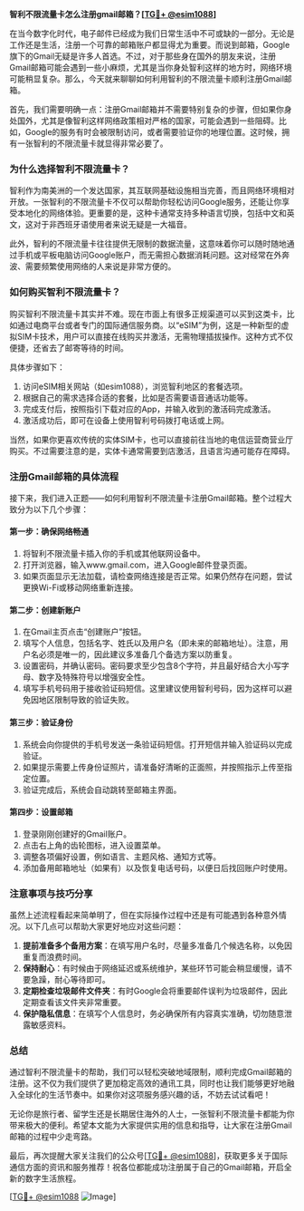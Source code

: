 **智利不限流量卡怎么注册gmail邮箱？[[TG💪+ @esim1088](https://t.me/s/esim1088)]**

在当今数字化时代，电子邮件已经成为我们日常生活中不可或缺的一部分。无论是工作还是生活，注册一个可靠的邮箱账户都显得尤为重要。而说到邮箱，Google旗下的Gmail无疑是许多人首选。不过，对于那些身在国外的朋友来说，注册Gmail邮箱可能会遇到一些小麻烦，尤其是当你身处智利这样的地方时，网络环境可能稍显复杂。那么，今天就来聊聊如何利用智利的不限流量卡顺利注册Gmail邮箱。

首先，我们需要明确一点：注册Gmail邮箱并不需要特别复杂的步骤，但如果你身处国外，尤其是像智利这样网络政策相对严格的国家，可能会遇到一些阻碍。比如，Google的服务有时会被限制访问，或者需要验证你的地理位置。这时候，拥有一张智利的不限流量卡就显得非常必要了。

### **为什么选择智利不限流量卡？**

智利作为南美洲的一个发达国家，其互联网基础设施相当完善，而且网络环境相对开放。一张智利的不限流量卡不仅可以帮助你轻松访问Google服务，还能让你享受本地化的网络体验。更重要的是，这种卡通常支持多种语言切换，包括中文和英文，这对于非西班牙语使用者来说无疑是一大福音。

此外，智利的不限流量卡往往提供无限制的数据流量，这意味着你可以随时随地通过手机或平板电脑访问Google账户，而无需担心数据消耗问题。这对经常在外奔波、需要频繁使用网络的人来说是非常方便的。

### **如何购买智利不限流量卡？**

购买智利不限流量卡其实并不难。现在市面上有很多正规渠道可以买到这类卡，比如通过电商平台或者专门的国际通信服务商。以“eSIM”为例，这是一种新型的虚拟SIM卡技术，用户可以直接在线购买并激活，无需物理插拔操作。这种方式不仅便捷，还省去了邮寄等待的时间。

具体步骤如下：
1. 访问eSIM相关网站（如esim1088），浏览智利地区的套餐选项。
2. 根据自己的需求选择合适的套餐，比如是否需要语音通话功能等。
3. 完成支付后，按照指引下载对应的App，并输入收到的激活码完成激活。
4. 激活成功后，即可在设备上使用智利号码拨打电话或上网。

当然，如果你更喜欢传统的实体SIM卡，也可以直接前往当地的电信运营商营业厅购买。不过需要注意的是，实体卡通常需要到店激活，且语言沟通可能存在障碍。

### **注册Gmail邮箱的具体流程**

接下来，我们进入正题——如何利用智利不限流量卡注册Gmail邮箱。整个过程大致分为以下几个步骤：

#### **第一步：确保网络畅通**
1. 将智利不限流量卡插入你的手机或其他联网设备中。
2. 打开浏览器，输入www.gmail.com，进入Google邮件登录页面。
3. 如果页面显示无法加载，请检查网络连接是否正常。如果仍然存在问题，尝试更换Wi-Fi或移动网络重新连接。

#### **第二步：创建新账户**
1. 在Gmail主页点击“创建账户”按钮。
2. 填写个人信息，包括名字、姓氏以及用户名（即未来的邮箱地址）。注意，用户名必须是唯一的，因此建议多准备几个备选方案以防重复。
3. 设置密码，并确认密码。密码要求至少包含8个字符，并且最好结合大小写字母、数字及特殊符号以增强安全性。
4. 填写手机号码用于接收验证码短信。这里建议使用智利号码，因为这样可以避免因地区限制导致的验证失败。

#### **第三步：验证身份**
1. 系统会向你提供的手机号发送一条验证码短信。打开短信并输入验证码以完成验证。
2. 如果提示需要上传身份证照片，请准备好清晰的正面照，并按照指示上传至指定位置。
3. 验证完成后，系统会自动跳转至邮箱主界面。

#### **第四步：设置邮箱**
1. 登录刚刚创建好的Gmail账户。
2. 点击右上角的齿轮图标，进入设置菜单。
3. 调整各项偏好设置，例如语言、主题风格、通知方式等。
4. 添加备用邮箱地址（如果有）以及恢复电话号码，以便日后找回账户时使用。

### **注意事项与技巧分享**

虽然上述流程看起来简单明了，但在实际操作过程中还是有可能遇到各种意外情况。以下几点可以帮助大家更好地应对这些问题：

1. **提前准备多个备用方案**：在填写用户名时，尽量多准备几个候选名称，以免因重复而浪费时间。
2. **保持耐心**：有时候由于网络延迟或系统维护，某些环节可能会稍显缓慢，请不要急躁，耐心等待即可。
3. **定期检查垃圾邮件文件夹**：有时Google会将重要邮件误判为垃圾邮件，因此定期查看该文件夹非常重要。
4. **保护隐私信息**：在填写个人信息时，务必确保所有内容真实准确，切勿随意泄露敏感资料。

### **总结**

通过智利不限流量卡的帮助，我们可以轻松突破地域限制，顺利完成Gmail邮箱的注册。这不仅为我们提供了更加稳定高效的通讯工具，同时也让我们能够更好地融入全球化的生活节奏中。如果你对这项服务感兴趣的话，不妨去试试看吧！

无论你是旅行者、留学生还是长期居住海外的人士，一张智利不限流量卡都能为你带来极大的便利。希望本文能为大家提供实用的信息和指导，让大家在注册Gmail邮箱的过程中少走弯路。

最后，再次提醒大家关注我们的公众号[[TG💪+ @esim1088](https://t.me/s/esim1088)]，获取更多关于国际通信方面的资讯和服务推荐！祝各位都能成功注册属于自己的Gmail邮箱，开启全新的数字生活旅程。

[[TG💪+ @esim1088](https://t.me/s/esim1088) ![Image](https://i.postimg.cc/4NQfJmqS/Snipaste-2025-05-13-00-14-12.png)]